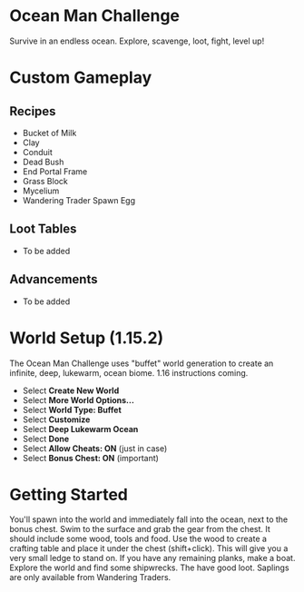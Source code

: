 # Ocean Man Challenge
Survive in an endless ocean. Explore, scavenge, loot, fight, level up!

# Custom Gameplay

## Recipes
* Bucket of Milk
* Clay
* Conduit
* Dead Bush
* End Portal Frame
* Grass Block
* Mycelium
* Wandering Trader Spawn Egg

## Loot Tables
* To be added

## Advancements
* To be added

# World Setup (1.15.2)
The Ocean Man Challenge uses "buffet" world generation to create an infinite, deep, lukewarm, ocean biome. 1.16 instructions coming.

* Select **Create New World**
* Select **More World Options...**
* Select **World Type: Buffet**
* Select **Customize**
* Select **Deep Lukewarm Ocean**
* Select **Done**
* Select **Allow Cheats: ON** (just in case)
* Select **Bonus Chest: ON** (important)

# Getting Started
You'll spawn into the world and immediately fall into the ocean, next to the bonus chest. Swim to the surface and grab the gear from the chest. It should include some wood, tools and food. Use the wood to create a crafting table and place it under the chest (shift+click). This will give you a very small ledge to stand on. If you have any remaining planks, make a boat. Explore the world and find some shipwrecks. The have good loot. Saplings are only available from Wandering Traders.
